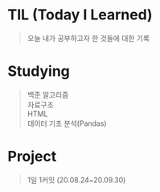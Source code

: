 # TIL (Today I Learned)
> 오늘 내가 공부하고자 한 것들에 대한 기록

# Studying
> 백준 알고리즘 <br>
> 자료구조 <br>
> HTML <br>
> 데이터 기초 분석(Pandas)

# Project
> 1일 1커밋 (20.08.24~20.09.30)
